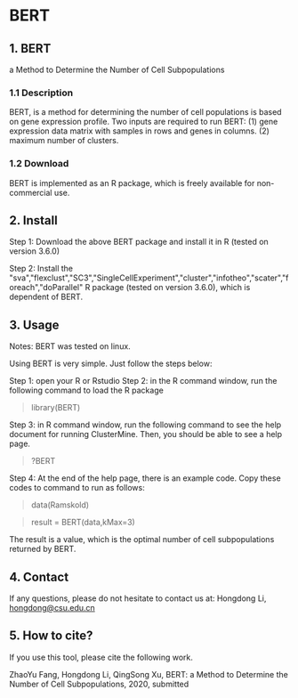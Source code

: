 # BERT
## 1. BERT
a Method to Determine the Number of Cell Subpopulations
### 1.1 Description
BERT, is a method for determining the number of cell populations is based on gene expression profile. Two inputs are required to run BERT: (1) gene expression data matrix with samples in rows and genes in columns. (2) maximum number of clusters.

### 1.2 Download
BERT is implemented as an R package, which is freely available for non-commercial use.

## 2. Install
Step 1: Download the above BERT package and install it in R (tested on version 3.6.0)

Step 2: Install the "sva","flexclust","SC3","SingleCellExperiment","cluster","infotheo","scater","foreach","doParallel" R package (tested on version 3.6.0), which is dependent of BERT.

## 3. Usage
Notes: BERT was tested on linux.

Using BERT is very simple. Just follow the steps below:

Step 1: open your R or Rstudio
Step 2: in the R command window, run the following command to load the R package

> library(BERT)

Step 3: in R command window, run the following command to see the help document for running ClusterMine. Then, you should be able to see a help page.

> ?BERT

Step 4: At the end of the help page, there is an example code. Copy these codes to command to run as follows:

> data(Ramskold)

> result = BERT(data,kMax=3)

The result is a value, which is the optimal number of cell subpopulations returned by BERT.

## 4. Contact
If any questions, please do not hesitate to contact us at:
Hongdong Li, hongdong@csu.edu.cn

## 5. How to cite?
If you use this tool, please cite the following work.

ZhaoYu Fang, Hongdong Li, QingSong Xu, BERT: a Method to Determine the Number of Cell Subpopulations, 2020, submitted
